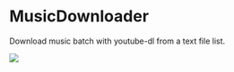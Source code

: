 # MusicDownloader

Download music batch with youtube-dl from a text file list.

<img src="https://i.ibb.co/mzTzRR2/Captu654re.png">
